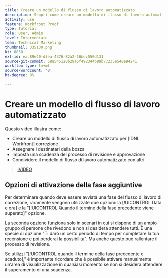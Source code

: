 ```yaml
---
title: Creare un modello di flusso di lavoro automatizzato
description: Scopri come creare un modello di flusso di lavoro automatizzato assegnando i destinatari della bozza e impostando le scadenze della bozza. Quindi condividi il modello con altri utenti.
activity: use
feature: Workfront Proof
type: Tutorial
role: User, Admin
level: Intermediate
team: Technical Marketing
thumbnail: 335130.png
kt: 8830
exl-id: eac89e40-d3ea-4376-82a2-16bec550d131
source-git-commit: 58a545120b29a5f492344b89b77235e548e94241
workflow-type: tm+mt
source-wordcount: '0'
ht-degree: 0%

---
```


# Creare un modello di flusso di lavoro automatizzato

Questo video illustra come:

* Creare un modello di flusso di lavoro automatizzato per [!DNL  Workfront] correzione
* Assegnare i destinatari della bozza
* Imposta una scadenza del processo di revisione e approvazione
* Condividere il modello di flusso di lavoro automatizzato con altri

>[!VIDEO](https://video.tv.adobe.com/v/335130/?quality=12)

## Opzioni di attivazione della fase aggiuntive

Per determinare quando deve essere avviata una fase del flusso di lavoro di correzione, raramente vengono utilizzate due opzioni: la [!UICONTROL Data e ora] e la &quot;[!UICONTROL Quando il termine della fase precedente viene superato]&quot; opzione.

La seconda opzione funziona solo in scenari in cui si dispone di un ampio gruppo di persone che rivedono e non si desidera attendere tutti. È una specie di opzione &quot;Ti darò un certo periodo di tempo per completare la tua recensione e poi perderai la possibilità&quot;. Ma anche questo può rallentare il processo di revisione.

Se utilizzi &quot;[!UICONTROL quando il termine della fase precedente è scaduto],&quot; è importante ricordare che è possibile attivare manualmente un’area di visualizzazione in qualsiasi momento se non si desidera attendere il superamento di una scadenza.

<!--
Lean More URLs
-->
